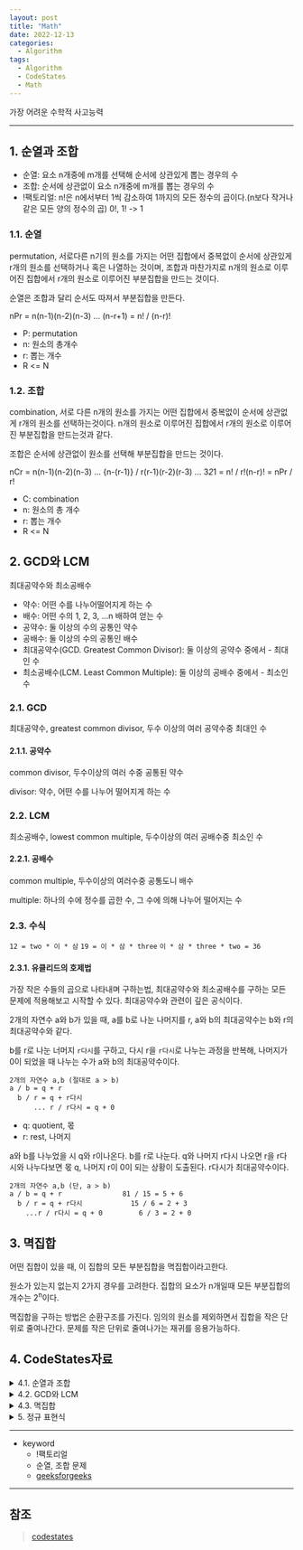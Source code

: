 ```yaml
---
layout: post
title: "Math"
date: 2022-12-13
categories:
  - Algorithm
tags:
  - Algorithm
  - CodeStates
  - Math
---
```


가장 어려운 수학적 사고능력

---

## 1. 순열과 조합

- 순열: 요소 n개중에 m개를 선택해 순서에 상관있게 뽑는 경우의 수
- 조합: 순서에 상관없이 요소 n개중에 m개를 뽑는 경우의 수
- !팩토리얼: n!은 n에서부터 1씩 감소하여 1까지의 모든 정수의 곱이다.(n보다 작거나 같은 모든 양의 정수의 곱) 0!, 1! -> 1

### 1.1. 순열

permutation, 서로다른 n기의 원소를 가지는 어떤 집합에서 중복없이 순서에 상관있게 r개의 원소를 선택하거나 혹은 나열하는 것이며, 조합과 마찬가지로 n개의 원소로 이루어진 집합에서 r개의 원소로 이루어진 부분집합을 만드는 것이다.

순열은 조합과 달리 순서도 따져서 부분집합을 만든다.

nPr = n(n-1)(n-2)(n-3) ... (n-r+1) = n! / (n-r)!

- P: permutation
- n: 원소의 총개수
- r: 뽑는 개수
- R <= N

### 1.2. 조합

combination, 서로 다른 n개의 원소를 가지는 어떤 집합에서 중복없이 순서에 상관없게 r개의 원소를 선택하는것이다. n개의 원소로 이루어진 집합에서 r개의 원소로 이루어진 부분집합을 만드는것과 같다.

조합은 순서에 상관없이 원소를 선택해 부분집합을 만드는 것이다.

nCr = n(n-1)(n-2)(n-3) ... {n-(r-1)} / r(r-1)(r-2)(r-3) ... 3*2*1 = n! / r!(n-r)! = nPr / r!

- C: combination
- n: 원소의 총 개수
- r: 뽑는 개수
- R <= N

## 2. GCD와 LCM

최대공약수와 최소공배수

- 약수: 어떤 수를 나누어떨어지게 하는 수
- 배수: 어떤 수의 1, 2, 3, ...n 배하여 얻는 수
- 공약수: 둘 이상의 수의 공통인 약수
- 공배수: 둘 이상의 수의 공통인 배수
- 최대공약수(GCD. Greatest Common Divisor): 둘 이상의 공약수 중에서 - 최대인 수
- 최소공배수(LCM. Least Common Multiple): 둘 이상의 공배수 중에서 - 최소인 수

### 2.1. GCD

최대공약수, greatest common divisor, 두수 이상의 여러 공약수중 최대인 수

#### 2.1.1. 공약수

common divisor, 두수이상의 여러 수중 공통된 약수

divisor: 약수, 어떤 수를 나누어 떨어지게 하는 수

### 2.2. LCM

최소공배수, lowest common multiple, 두수이상의 여러 공배수중 최소인 수

#### 2.2.1. 공배수

common multiple, 두수이상의 여러수중 공통도니 배수

multiple: 하나의 수에 정수를 곱한 수, 그 수에 의해 나누어 떨어지는 수

### 2.3. 수식

`12 = two * 이 * 삼`
`19 = 이 * 삼 * three`
`이 * 삼 * three * two = 36`

#### 2.3.1. 유클리드의 호제법

가장 작은 수들의 곱으로 나타내며 구하는법, 최대공약수와 최소공배수를 구하는 모든 문제에 적용해보고 시작할 수 있다. 최대공약수와 관련이 깊은 공식이다.

2개의 자연수 a와 b가 있을 때, a를 b로 나눈 나머지를 r, a와 b의 최대공약수는 b와 r의 최대공약수와 같다.

b를 r로 나눈 너머지 `r다시`를 구하고, 다시 r을 `r다시`로 나누는 과정을 반복해, 나머지가 0이 되었을 때 나누는 수가 a와 b의 최대공약수이다.

```
2개의 자연수 a,b (절대로 a > b)
a / b = q + r
  b / r = q + r다시
      ... r / r다시 = q + 0
```

- q: quotient, 몫
- r: rest, 나머지

a와 b를 나누었을 시 q와 r이나온다. b를 r로 나눈다. q와 나머지 r다시 나오면 r을 r다시와 나누다보면 몫 q, 나머지 r이 0이 되는 상황이 도출된다. r다시가 최대공약수이다.

```
2개의 자연수 a,b (단, a > b)
a / b = q + r               81 / 15 = 5 + 6
  b / r = q + r다시            15 / 6 = 2 + 3
    ...r / r다시 = q + 0         6 / 3 = 2 + 0
```

## 3. 멱집합

어떤 집합이 있을 때, 이 집합의 모든 부분집합을 멱집합이라고한다.

원소가 있는지 없는지 2가지 경우를 고려한다. 집합의 요소가 n개일때 모든 부분집합의 개수는 2<sup>n</sup>이다.

멱집합을 구하는 방법은 순환구조를 가진다. 임의의 원소를 제외하면서 집합을 작은 단위로 줄여나간다. 문제를 작은 단위로 줄여나가는 재귀를 응용가능하다.

## 4. CodeStates자료

<details>
<summary>4.1. 순열과 조합</summary>
<div markdown="1">
문제: 카드 뽑기

[A, B, C, D, E]로 이뤄진 5장의 카드가 있습니다. 이 5장의 카드 중 3장을 선택하여 나열하려고 합니다. 이때, 다음의 조건을 각각 만족하는 경우를 찾아야 합니다.

- 순서를 생각하며 3장을 선택합니다.
- 순서를 생각하지 않고 3장을 선택합니다.
- 각 조건을 만족시키며 카드를 나열하는 방법은 각각 몇 가지일까요?

case 1. 순서를 생각하며 3장을 선택할 때의 모든 경우의 수
모든 카드를 1장씩 나열하면서, 나열된 카드가 3장에 도달하면 카드의 나열을 중지합니다.

해당 조건을 만족하려면, 다음과 같은 방법으로 경우의 수를 구합니다.

- 첫번째 나열하는 카드를 선택하는 방법에는 다섯 가지가 있습니다.
- 첫번째 카드를 나열하고 난 다음, 두번째 카드를 선택하는 방법에는 네 가지가 있습니다.
- 두번째 카드를 나열하고 난 다음, 세번째 카드를 선택하는 방법에는 세 가지가 있습니다.
- 따라서 5 X 4 X 3 = 60 가지의 방법이 있습니다.

이렇게 n 개 중에서 일부만을 선택하여 나열하는 것을 순열이라고 합니다. 순열은 순서를 지키며 나열해야 합니다.

예를 들어 카드를 3장 뽑을 때, [A, B, D]와 [A, D, B] 두 경우 모두 A, B, 그리고 D라는 같은 카드를 3장 선택했지만, 나열하는 순서가 다르므로 서로 다른 경우로 파악해야 합니다.

5장에서 3장을 선택하는 모든 순열의 수 = 5P3 = (5 X 4 X 3 X 2 X 1) / (2 X 1) = 60
일반식 : nPr = n! / (n - r)!
5! = 5 X (5 - 1) X (5 - 2) X (5 - 3) X (5 - 4) = 5 X 4 X 3 X 2 X 1 = 120
그렇다면, 순열의 모든 경우의 수를 나열하고 싶다면 어떻게 해야 할까요?

예) [A, B, C], [A, B, D], [A, B, E], [A, C, B] ... 등

```javascript
// 반복문 코드
function permutationLoop() {
  // 순열 요소가 인자로 주어질 경우, 인자 그대로 사용하면 되지만, 인자가 주어지지 않고
  // 문제 안에 포함되어 있을 경우 이런 식으로 직접 적어서 사용합니다.
  let lookup = ["A", "B", "C", "D", "E"];

  let result = [];

  for (let i = 0; i < lookup.length; i++) {
    for (let j = 0; j < lookup.length; j++) {
      for (let k = 0; k < lookup.length; k++) {
        if (i === j || j === k || k === i) continue;
        result.push([lookup[i], lookup[j], lookup[k]]);
      }
    }
  }

  return result;
}

permutationLoop();
```

result 배열 안에 순열의 경우의 수를 삽입한 뒤, 반환하는 함수입니다.

반복문 3개로 구성된 이 순열 코드는 전혀 어렵지 않습니다.

반복문의 개수 === 요소를 뽑는 개수

5개의 요소 중 3개를 뽑는 조건 : 하나의 반복문당 5 개의 요소(lookup.length)를 순회하고, 반복문을 3번 중첩하여 3개의 요소를 뽑습니다. 조금 더 풀어서 쓰자면 이러한 식이 됩니다:

```javascript
// 반복문 1개당 1개의 요소를 뽑습니다.
for (let i = 0; i < lookup.length; i++) {
  let pick1 = lookup[i];
  for (let j = 0; j < lookup.length; j++) {
    let pick2 = lookup[j];
    for (let k = 0; k < lookup.length; k++) {
      let pick3 = lookup[k];

      if (i === j || j === k || k === i) continue;
      result.push([pick1, pick2, pick3]);
    }
  }
}
```

중복된 요소는 제거

같은 인덱스를 선택하는 것은, 중복된 요소를 선택한다는 것과 같습니다. 하지만 순열은 중복된 요소를 허용하지 않기 때문에, result에 넣기 전에, 동일한 인덱스인지 검사하고, 동일하다면 삽입하지 않고 다음으로 넘어갑니다.
AAA부터 EEE까지 전부 만드는 코드이지만, 마지막에 중복 요소를 제거함으로써 순열이 완성됩니다.

결과

```javascript
/* 
[
  [ 'A', 'B', 'C' ], [ 'A', 'B', 'D' ], [ 'A', 'B', 'E' ],
  [ 'A', 'C', 'B' ], [ 'A', 'C', 'D' ], [ 'A', 'C', 'E' ],
  [ 'A', 'D', 'B' ], [ 'A', 'D', 'C' ], [ 'A', 'D', 'E' ],
  [ 'A', 'E', 'B' ], [ 'A', 'E', 'C' ], [ 'A', 'E', 'D' ],
  [ 'B', 'A', 'C' ], [ 'B', 'A', 'D' ], [ 'B', 'A', 'E' ],
  [ 'B', 'C', 'A' ], [ 'B', 'C', 'D' ], [ 'B', 'C', 'E' ],
  [ 'B', 'D', 'A' ], [ 'B', 'D', 'C' ], [ 'B', 'D', 'E' ],
  [ 'B', 'E', 'A' ], [ 'B', 'E', 'C' ], [ 'B', 'E', 'D' ],
  [ 'C', 'A', 'B' ], [ 'C', 'A', 'D' ], [ 'C', 'A', 'E' ],
  [ 'C', 'B', 'A' ], [ 'C', 'B', 'D' ], [ 'C', 'B', 'E' ],
  [ 'C', 'D', 'A' ], [ 'C', 'D', 'B' ], [ 'C', 'D', 'E' ],
  [ 'C', 'E', 'A' ], [ 'C', 'E', 'B' ], [ 'C', 'E', 'D' ],
  [ 'D', 'A', 'B' ], [ 'D', 'A', 'C' ], [ 'D', 'A', 'E' ],
  [ 'D', 'B', 'A' ], [ 'D', 'B', 'C' ], [ 'D', 'B', 'E' ],
  [ 'D', 'C', 'A' ], [ 'D', 'C', 'B' ], [ 'D', 'C', 'E' ],
  [ 'D', 'E', 'A' ], [ 'D', 'E', 'B' ], [ 'D', 'E', 'C' ],
  [ 'E', 'A', 'B' ], [ 'E', 'A', 'C' ], [ 'E', 'A', 'D' ],
  [ 'E', 'B', 'A' ], [ 'E', 'B', 'C' ], [ 'E', 'B', 'D' ],
  [ 'E', 'C', 'A' ], [ 'E', 'C', 'B' ], [ 'E', 'C', 'D' ],
  [ 'E', 'D', 'A' ], [ 'E', 'D', 'B' ], [ 'E', 'D', 'C' ]
]
*/
```

case 2. 순서를 생각하지 않고 3장을 선택할 때의 모든 경우의 수

2번 조건에서 모든 경우의 수를 구할 때는 3장을 하나의 그룹으로 선택해야 합니다.

다음과 같은 방법으로 경우의 수를 구합니다.

- 순열로 구할 수 있는 경우를 찾습니다.
- 순열로 구할 수 있는 경우에서 중복된 경우의 수를 나눕니다.
- 먼저, 조합은 순열과 달리 순서를 고려하지 않습니다. 만약 순열처럼 순서를 생각하여 경우의 수를 센다면, 조합으로써 올바르지 않을 겁니다.

예를 들어 순열에서는 [A, B, C], [A, C, B], [B, A, C], [B, C, A], [C, A, B], [C, B, A]의 여섯 가지는 모두 다른 경우로 취급하지만, 조합에서는 이 여섯 가지를 하나의 경우로 취급합니다. 다시 말해 순열에서처럼 순서를 생각하여 선택하면, 중복된 경우가 6배 발생합니다.

여기서 나온 여섯 가지 경우의 수는 3장의 카드를 순서를 생각하여 나열한 모든 경우의 수입니다.

3장의 카드를 순열 공식에 적용한 결과가 3! / (3-3)! = (3 X 2 X 1) / 1 = 6 입니다. 순서를 생각하느라 중복된 부분이 발생한 순열의 모든 가짓수를, 중복된 6가지로 나누어 주면 조합의 모든 경우의 수를 얻을 수 있습니다.

따라서 (5 X 4 X 3 X 2 X 1) / ((3 X 2 X 1) X (2 X 1)) = 10 입니다.

5장에서 3장을 무작위로 선택하는 조합에서 모든 경우의 수 = 5C3 = 5! / (3! \* 2!) = 10

일반식: nCr = n! / (r! \* (n - r)!)
그렇다면, 조합의 모든 경우의 수를 나열하고 싶다면 어떻게 해야 할까요?

예) [A, B, C], [A, B, D]\, [A, B, E], [B, C, D] ... 등

```javascript
// 반복문 코드
function combinationLoop() {
  // 조합 요소가 인자로 주어질 경우, 인자 그대로 사용하면 되지만, 인자가 주어지지 않고
  // 문제 안에 포함되어 있을 경우 이런 식으로 직접 적어서 사용합니다.
  let lookup = ["A", "B", "C", "D", "E"];
  let result = [];

  console.log(lookup);

  for (let i = 0; i < lookup.length; i++) {
    for (let j = i + 1; j < lookup.length; j++) {
      for (let k = j + 1; k < lookup.length; k++) {
        result.push([lookup[i], lookup[j], lookup[k]]);
      }
    }
  }

  return result;
}

combinationLoop();
```

순열과 마찬가지로 result 배열 안에 순열의 경우의 수를 삽입한 뒤, 반환하는 함수입니다.

순열과 다른 점은, 반복의 조건에 있습니다. (i = 0, j = i + 1, k = j + 1)
한 번 조합한 요소는 다시 조합하지 않습니다. 하나의 요소로 만들 수 있는 모든 경우의 수를 다 구한 다음, 그 요소를 반복에 포함하지 않고 다음 요소부터 시작합니다.

결과

```javascript
/*
[
  [ 'A', 'B', 'C' ], [ 'A', 'B', 'D' ], [ 'A', 'B', 'E' ],
  [ 'A', 'C', 'D' ], [ 'A', 'C', 'E' ], [ 'A', 'D', 'E' ],
  [ 'B', 'C', 'D' ], [ 'B', 'C', 'E' ], [ 'B', 'D', 'E' ], 
 [ 'C', 'D', 'E' ]
]
*/
```

보시다시피 반복문으로 순열과 조합을 만들어낼 수는 있습니다. 하지만, 분명한 한계점이 존재합니다.

개수가 늘어나면 반복문의 수도 늘어난다.
만약, 11개의 요소 중 10개를 뽑아야 한다면, 10중 반복문을 구현해야 합니다. 이는 굉장히 비효율적일 뿐더러 보기 좋은(쉬운) 코드에 부합하지도 않습니다.
뽑아야 되는 개수가 n개처럼 변수로 들어왔을 때 대응이 어렵다.
요소 개수를 변수로 받는 건 요소.length를 사용하여 대응할 수 있지만, 뽑아야 되는 개수도 변수로 받게 된다면 몇 개의 반복문을 설정해야 하는지, 설정은 어떻게 하는지 굉장히 까다로워질 것입니다.
📌 그렇기에 순열과 조합은 재귀를 사용하여 풀이하는 경우가 많습니다. 재귀를 사용한 순열과 조합 코드 제작을 직접 시도해 보세요.

카드뽑기 문제를 통해 순열과 조합을 살펴보았습니다. 이번에는 코딩 테스트에 나올법한 간단한 문제를 예시로 어떤 수학적 개념이 필요한지 알아보겠습니다.
문제: 소수 찾기
한 자리 숫자가 적힌 종잇조각이 흩어져 있습니다. 흩어진 종잇조각을 붙여 소수를 몇 개 만들 수 있는지 알아내려 합니다. 종이에 기록된 모든 숫자가 배열로 주어진다면, 이 종잇조각으로 만들 수 있는 소수는 몇 개인가요?

이 문제에는 순열이 숨어 있습니다. 만약 이 사실을 알아차린다면, 문제를 보다 쉽게 해결할 수 있습니다. 순열을 이용한다면, 다음과 같이 전략을 세울 수 있습니다.

n 개의 숫자 중에 1~k 개를 뽑아서 순열을 생성합니다.
각 순열을 정수로 변환하고, 해당 정수가 중복되지 않으면서 동시에 소수인지 검사합니다.
소수라면 개수를 셉니다.
숫자는 순서에 의해 전혀 다른 값이 될 수 있습니다. 예를 들어 123과 321은 전혀 다른 숫자입니다. 만약 이 문제를 조합으로 접근하게 된다면, 123과 321은 같은 경우로 취급합니다. 따라서, 순서를 고려하지 않고 k 개를 뽑아내는 조합으로는 이 문제를 해결할 수 없습니다.

---

문제: 일곱 난쟁이
왕비를 피해 일곱 난쟁이와 함께 평화롭게 생활하고 있던 백설 공주에게 위기가 찾아왔습니다. 하루일과를 마치고 돌아온 "일곱" 난쟁이가 "아홉" 명이었던 겁니다. 아홉 명의 난쟁이는 모두 자신이 "백설 공주와 일곱 난쟁이"의 주인공이라고 주장했습니다. (뛰어난 수학적 직관력을 가지고 있던) 백설 공주는 일곱 난쟁이의 키의 합이 100임을 기억해 냈습니다. 아홉 난쟁이 각각의 키가 주어질 때, 원래 백설 공주와 평화롭게 생활하던 일곱 난쟁이를 찾는 방법은 무엇인가요?

위 문제는 조합을 이용해서 일곱 난쟁이를 찾을 수 있습니다. 모든 일곱 난쟁이의 키를 합했을 때 100이 된다고 주어졌기 때문에, 9명의 난쟁이 중 7명의 난쟁이를 순서를 생각하지 않고, 난쟁이 7명의 키를 합했을 때 100이 되는 경우를 찾으면 됩니다.

위 두 문제와 같이 순열과 조합을 활용하는 문제는, 문제를 먼저 이해하고 지문 속에서 힌트를 얻어 활용할 수 있어야 합니다.

</div>
</details>

<details>
<summary>4.2. GCD와 LCM</summary>
<div markdown="1">
유클리드 호제법을 이용한 공식

앞서 우리는 유클리드 호제법에 대해 배웠습니다. 이번에는 해당 개념을 로직으로 표현한 것을 보도록 하겠습니다.

유클리드 호제법을 이용해 최대공약수를 구하는 로직

```javascript
function gcd(a, b){
	while(b !== 0){
		let r = a % b;
		a = b;
		b = r;
	}
	return a;
}
```

해당 함수 gcd 는 유클리드 호제법을 적용한 로직입니다. 함수 선언을 한 뒤 a와 b를 매개변수로 받고 있으며, 그 안에 while문으로 이루어진 중심 로직이 있습니다. while문은 b는 0이 아니어야 함을 조건으로 받고 있는데, 왜 0이 아니어야 하냐면 모든 자연수를 0으로 나누게 되면 리턴되는 값이 Infinity이기 때문입니다. 값이 무한대로 나오면 안 되기 때문에 해당 조건을 걸어둠으로써 값이 제대로 나오지 않는 상황을 방지합니다.

해당 조건을 지키며 b가 0이 될 때까지 계속 while문은 돌아갑니다. 변수 r 은 a와 b의 나머지가 할당이 되어 있는 그 밑으로 a는 b로 재할당을 시키고, b는 r로 재할당을 시키고 있습니다. 그리고 마지막으로 리턴하는 값은 a로, 이 a를 리턴하는 이유는 while문이 돌아가면서 나누는 수를 재할당을 하기 때문입니다.

이 공식은 직접 자연수를 넣어보면서 해당 로직이 어떻게 돌아가는 것인지 스스로 확인해보시길 바랍니다.

유클리드 호제법을 이용해 최소공배수를 구하는 로직

```javascript
function lcm(a, b){
	return a * (b / gcd(a, b));
}
```

해당 함수 lcm 은 마찬가지로 a와 b를 매개변수로 받고 있으며, 리턴되는 값으로 a에 b를 최대공약수로 나눈 값을 곱하고 있습니다. 여기서 최대공약수의 값은 위에서 만들었던 함수 gcd를 이용해 구할 수 있습니다. 최소공배수는 최대공약수를 이용해서 만들어지는 수입니다. 그러므로 최대공약수를 만들 줄 알면 최소공배수 또한 만들 수 있게 됩니다.

question

유클리드 호제법을 이용해 최대공약수를 구하는 로직을 재귀함수로도 구현해봅시다.

GCD와 LCM의 개념이 적용된 문제

문제: Mask States

방역용 마스크를 제작/판매하는 Mask States 사는 이례적인 전염성 독감 예방을 위해 기존 가격을 유지하며 약속된 물량의 방역용 마스크를 제공하고 있습니다. 이 회사는 사장을 포함하여 A, B, C 세 명뿐이고, 이들 모두 마스크를 제작합니다. 각각의 제작 속도는 다음과 같습니다.
A는 55분마다 9개를, B는 70분마다 15개를, C는 85분마다 25개의 방역용 마스크를 만들 수 있습니다. 이 회사의 사람들은 05:00 시부터 동시에 마스크를 만들기 시작하여 각 55분, 70분, 85분 동안 연속으로 마스크를 제작한 후, 5분씩 휴식을 취합니다. 이들 세 명이 처음으로 동시에 쉬는 시점이 퇴근 시간이라면, 이날 하루에 제작한 마스크는 모두 몇 개인가요?
(휴식시간과 퇴근시간이 겹치는 경우, 휴식을 취한 뒤 퇴근합니다.)

풀이 방법은 다양합니다. 그러나 이 문제에서 최소 공배수를 떠올릴 수 있다면, 더 쉽고 빠르게 문제를 해결할 수 있습니다.

- 작업 시간 + 쉬는 시간 5분
- A	60분에 9개
- B	75분에 15개
- C	90분에 25개

세 명이 동시에 휴식을 취하는 시점은 세 명이 쉬고 난 직후가 같을 시점이 됩니다. 따라서 쉬고 난 직후가 처음으로 같을 시점을 구해야 하므로, 앞서 학습했던 최소공배수의 개념을 알아야 합니다.

결과적으로, LCM(60, 75, 90)은 900입니다. (LCM; Least Common Multiple, 최소 공배수)

A는 B, C와 휴식을 취한 직후가 처음으로 같을 시점까지 900/60 = 15 번 작업하고, 15번 X 9개 = 135개의 마스크를 만들어 냅니다.
B는 900/75 = 12번의 작업을 반복하고 12턴 X 15개 = 180개,
C는 900/90 = 10번의 작업을 반복하고 10턴 X 25개 = 250개의 마스크를 만들어 냅니다.
따라서, A, B, C가 하루에 제작한 마스크의 총 개수는 135개 + 180개 + 250개 = 565개가 됩니다.

최소공배수를 쉽게 알아내는 법은 앞서 소개한 유클리드 호제법을 사용하는 것입니다. 세 수의 최소 공배수를 구하는 방식은 첫 번째 수와 두 번째 수의 최소 공배수를 구한 뒤, 그 값과 세 번째 수의 최소 공배수를 구하는 형식입니다. 스스로 유클리드 호제법을 이용해 세 수의 최소 공배수를 구해보세요.

이렇게 기본적인 수학 개념은 프로그래밍 문제를 해결하는데 큰 도움이 됩니다. 그리고 문제의 답을 도출해 내는 것보다, 해당 문제에서 최대공약수와 최소공배수를 활용해야겠다는 문제 해결 전략을 세우는 것이 가장 중요합니다.
</div>
</details>

<details>
<summary>4.3. 멱집합</summary>
<div markdown="1">
Power Set

집합 S가 있을 때, Power Set인 P(S)는 집합 S의 거듭제곱 집합으로, S의 모든 부분 집합의 집합을 의미합니다.

예를 들어 S가 {a, b, c} 으로 요소가 3개일 때,

P(S)는 {{}, {a}, {b}, {c}, {a,b}, {a, c}, {b, c}, {a, b, c}} 으로 요소가 8개임을 알 수 있습니다.

즉 S에 n개의 요소가 있다면 P(S)에는 2^n의 요소가 있음을 의미합니다.

Example

Set = [a, b, c]
power_set_size = pow(2, 3) = 8
Run for binary counter = 000 to 111

Value of Counter        Subset
     000               Empty set
		 001                   a
     010                   b
     011                   ab
     100                   c
     101                   ac
     110                   bc
     111                   abc

이제 알고리즘 로직을 보도록 하겠습니다.

Input : Set[], set_size

모든 집합의 크기를 가져옵니다. power_set_size = pow(2, set_size)
0에서부터 power_set_size까지의 반복문 실행
i = 0에서 set_size까지 크기를 지정해 반복문을 돌립니다. 그리고 집합에서 i번째 요소에 해당하는 하위 집합을 출력합니다.
하위 집합을 구하면 개행을 통해 집합을 구분합니다.
주어진 집합 S에 대해 거듭제곱 집합은 0과 2^n-1 사이의 모든 이진수를 생성하여 찾을 수 있습니다. 여기서 n은 집합의 크기입니다. 예를 들어 집합 S {x, y, z}에 대해 0부터 2^3-1까지의 모든 이진수를 생성하고, 생성된 각 숫자에대해 해당 숫자의 집합 비트를 고려하여 해당 집합을 찾을 수 있습니다.

아래는 위에서 소개한 접근 방식을 구현한 것입니다.

```javascript
let inputSet = ['a', 'b', 'c'];

function powerSet (arr) {
	const result = [];

	function recursion (subset, start) {
		result.push(subset);

		for(let i = start; i < arr.length; i++){
			recursion([...subset, arr[i]], i+1);
			//이렇게도 구현할 수 있습니다.
			recursion(subset.concat(arr[i]), i+1);
		}
	}

	recursion([], 0);

	return result;
}

poserSet(inputSet);
```

Output

```javascript
[
  [],
  [ 'a' ],
  [ 'a', 'b' ],
  [ 'a', 'b', 'c' ],
  [ 'a', 'c' ],
  [ 'b' ],
  [ 'b', 'c' ],
  [ 'c' ]
]
```

위의 powerSet 로직은 재귀함수를 이용하여 구현한 것입니다. 재귀함수에 부분집합을 만들기 위한 빈배열과 시작할 숫자를 지정합니다. 이어 숫자가 커지게끔 하면서 중심 로직인 반복문을 돌려 부분집합을 만든 뒤, 최종적으로 배열 result에 push합니다.

이렇게 집합의 개념을 알고 있다면 멱집합과 관련된 알고리즘을 쉽게 풀 수 있게 됩니다.
</div>
</details>

<details>
<summary>5. 정규 표현식</summary>
<div markdown="1">
문자열에서 특정한 규칙에 따른 문자열 집합을 표현하기 위해 사용되는 형식언어이다.

특정한 규칙을 갖는 문자열로 이루어진 표현식, 특수문자는 고유의 규칙을 갖는다.

```javascript
//email
const email = 'kimcoding@codestates.com';
let result = '올바릅니다.';

// 1. 정규표현식 사용
let regExp = /^[0-9a-zA-Z]([-_.]?[0-9a-zA-Z])*@[0-9a-zA-Z]([-_.]?[0-9a-zA-Z])*.[a-zA-Z]{2,3}$/i;

if(regExp.test(email) === false) result = '올바르지 않습니다.';
result; // '올바르지 않습니다.'

//phonenum
let regExp = /^01([0|1|6|7|8|9]?)-?([0-9]{3,4})-?([0-9]{4})$/;
```

5.1. 정규표현식 사용

- 리터럴패턴: 규칙을 `/`사이에 놓고 사용, `/`조건문자열`/`

```javascript
let pattern = /c/;
// 'c 를 찾을 거야!' 라고 컴퓨터에게 명령을 내리는 것입니다.
// 찾고 싶은 c를 pattern 이라는 변수에 담아놨기 때문에 이 변수를 이용하여 c 를 찾을 수 있습니다.
```

5.2. 패턴

|정규식 패턴|설명|
|---|---|
|`^`|줄(Line)의 시작에서 일치 `/^abc/`|
|`$`|줄(Line)의 끝에서 일치 `/xyz$/`|
|`.`|(특수기호, 띄어쓰기를 포함한) 임의의 한 문자|
|`a|b`|a or b 와 일치, 인덱스가 작은 것을 우선 반환|
|`*`|0회 이상 연속으로 반복되는 문자와 가능한 많이 일치. `{0,}` 와 동일|
|`*?`|0회 이상 연속으로 반복되는 문자와 가능한 적게 일치. `{0}` 와 동일|
|`+`|1회 이상 연속으로 반복되는 문자와 가능한 많이 일치. `{1,}` 와 동일|
|`+?`|1회 이상 연속으로 반복되는 문자와 가능한 적게 일치. `{1}` 와 동일|
|`{3}`|숫자 3개 연속 일치|
|`{3,}`|3개 이상 연속 일치|
|`{3, 5}`|3개 이상 5개 이하 연속 일치|
|`()`|캡쳐(capture)할 그룹|
|`[a-z]`|a부터 z 사이의 문자 구간에 일치(영어 소문자)|
|`[A-Z]`|A부터 Z 사이의 문자 구간에 일치(영어 대문자)|
|`[0-9]`|0부터 9 사이의 문자 구간에 일치(숫자)|
|`\(역슬래쉬)`|escape 문자. 특수 기호 앞에 `\`를 붙이면 정규식 패턴이 아닌, 기호 자체로 인식|
|`\d`|숫자를 검색함. `/[0-9]/`와 동일|
|`\D`|숫자가 아닌 문자를 검색함. `/[^0-9]/`와 동일|
|`\w`|영어대소문자, 숫자, (underscore)를 검색함. `/[A-Za-z0-9]/` 와 동일|
|`\W`|영어대소문자, 숫자, (underscore)가 아닌 문자를 검색함. `/[^A-Za-z0-9]/` 와 동일|
|`[^]`|`[]`안의 문자열 앞에 ^이 쓰이면, `[]`안에 없는 문자를 검색함|

- [RegExp](https://developer.mozilla.org/ko/docs/Web/JavaScript/Reference/Global_Objects/RegExp)
  - exec()
  - test()
- [String](https://developer.mozilla.org/ko/docs/Web/JavaScript/Reference/Global_Objects/String)
  - match()
  - replace()
  - split()
  - search()
- [정규표현식](https://developer.mozilla.org/ko/docs/Web/JavaScript/Guide/Regular_Expressions)
  - flag
    - i: 대소문자 구분 안함
    - g: global, 검색된 모든 결과 리턴
    - m: 다중행을 검색
  - pattern
    - Anchors: `^`, `$`
      - `^`: 문자열의 처음, `^`뒤에 붙은 단어로 시작하는 부분찾는다.
      - `$`: 문자열의 끝 의미
    - Quantifiers: `*`,`+`,`?`,`{}`
      - `*`: 해당 기호 바로 앞의 문자가 0번이상 나타나는 경우
      - `+`: 바로 앞 문자가 1번이상 나타나는 경우
      - `?`: 앞의 문자가 0혹은 1번 나타나는 경우
      - `{}`: `검색문자{숫자}`
    - OR operator
      - `|`: or조건, 왼쪽 또는 오른쪽의 검색 결과 반환
    - Bracket Operator `[]`
      - `[]`: 대괄호 안 명시된 값 검색
    - Character classes
      - `\d`와 `\D`
        - `\d`: digit, 0~9사이의 숫자 하나 `[0-9]`
        - `\D`: not Digit, 숫자가 아닌 문자 하나 `[^0-9]`
      - `\w`, `\W`
        - `\w`: 알파벳 대소문자, 숫자, `_`중 하나를 검색 `[a-zA-Z0-0_]`
        - `\W`: 알파벳 대소문자, 숫자, `_`가 아닌 문자 하나를 검색 `[^a-zA-Z0-9]`
    - Grouping and capturing
      - `()`
        - 그룹화, 안의 내용을 그룹화 가능하다.

```javascript
let co = 'coco';
let cooo = 'cooocooo';

co.match(/co+/); // ["co", index: 0, input: "coco", groups: undefined]
cooo.match(/co+/); // ["cooo", index: 0, input: "cooocooo", groups: undefined]

co.match(/(co)+/); // ["coco", "co", index: 0, input: "coco", groups: undefined]
cooo.match(/(co)+/); // ["co", "co", index: 0, input: "cooocooo", groups: undefined]

/* 
co+ 는 "c"를 검색하고 + 가 "o"를 1회 이상 연속으로 반복되는 문자를 검색해 주기 때문에 "cooo"가 반환되었습니다. 하지만 (co)+ 는 "c" 와 "o" 를 그룹화하여 "co"를 단위로 1회 이상 반복을 검색하기 때문에 "coco"가 반환되었습니다. 여기서 특이한 점은 일치하는 문자열로 반환된 결과가 2개입니다. 이제 이 이유에 대해 알아봅니다.
*/
```

      - capture

```javascript
co.match(/(co)+/); // ["coco", "co", index: 0, input: "coco", groups: undefined]
/* 
() 로 "co"를 캡처
캡처한 "co" 는 일단 당장 사용하지 않고, + 가 "co"의 1회 이상 연속 반복을 검색
이렇게 캡처 이외 표현식이 모두 작동하고 나면, 캡처해 두었던 "co"를 검색
*/

"2021code".match(/(\d+)(\w)/);
// ["2021c", "2021", "c", index: 0, input: "2021code", groups: undefined]
/* 
() 안의 표현식을 순서대로 캡처 ⇒ \d+ 와 \w
캡처 후 남은 표현식으로 검색 ⇒ 이번 예시에는 남은 표현식은 없습니다.
\d 로 숫자를 검색하되 + 로 1개 이상 연속되는 숫자를 검색 ⇒ 2021
\w 로 문자를 검색 ⇒ c
3번과 4번이 조합되어 "2020c" 가 반환
첫 번째 캡처한 (\d+) 로 인해 2021 이 반환
두 번째 캡처한 (\w) 로 인해 "c" 가 반환
*/
```

      - 문자열 대체 캡처된 값 참조

```javascript
"code.states".replace(/(\w+)\.(\w+)/, "$2.$1"); //states.code
/* 
캡처된 값은 replace() 메소드를 사용하여 문자 치환 시 참조 패턴으로 사용될 수 있습니다. 아래 예시를 살펴보세요. 우선 첫 번째 (\w+) 가 code 를 캡처하고, 두 번째 (\w+) 가 states 를 캡처합니다. (/(\w+)\ 와 (\w+)/\사이의 . 은 . 앞에 역슬래시가 사용되었기 때문에 '임의의 한 문자'가 아닌 기호로서의 온점 . 을 의미합니다.) 각 캡처된 값은 첫 번째는 $1 이 참조, 두 번째는 $2 이 참조하기 때문에 이 참조된 값을 "$2.$1" 이 대체하게 되어 code 와 states 가 뒤바뀐 "states.code" 가 반환됩니다.
*/
```

      - lookahead

```javascript
//(?=) 는 검색하려는 문자열에 (?=여기) 에 일치하는 문자가 있어야 (?=여기) 앞의 문자열을 반환합니다.
"abcde".match(/ab(?=c)/);
// ab 가 c 앞에 있기 때문에 ["ab"] 를 반환합니다.
"abcde".match(/ab(?=d)/);
// d 의 앞은 "abc" 이기 때문에 null을 반환합니다.
```

      - negated lookahead

```javascript
//(?!) 는 (?=) 의 부정입니다.
"abcde".match(/ab(?!c)/); // null
"abcde".match(/ab(?!d)/); // ["ab"]
/* 
정규표현식은 응용을 통해 유효성 검사뿐 아니라 데이터 스크래핑, 문자열 파싱 등과 같은 다양한 상황에서 사용할 수 있습니다. 더불어 사용법을 숙지해 놓으면 알고리즘 문제에서 더욱 다양한 해결 아이디어를 얻을 수 있습니다. 따라서 이번 lesson에서 다룬 내용 이외에도 더 많은 사용법에 대해 학습하기 바랍니다.
*/
```

[Regexr](https://regexr.com/)

</div>
</details>

---

- keyword
  - !팩토리얼
  - 순열, 조합 문제
  - [geeksforgeeks](https://www.geeksforgeeks.org/)

---

## 참조

> [codestates](https://www.codestates.com)
